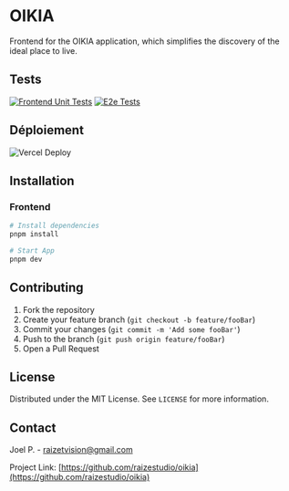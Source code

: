 # **OIKIA**

Frontend for the OIKIA application, which simplifies the discovery of the ideal place to live.

## Tests

[![Frontend Unit Tests](https://github.com/raizestudio/oikia/actions/workflows/unit_tests.yml/badge.svg)](https://github.com/raizestudio/oikia/actions/workflows/unit_tests.yml)
[![E2e Tests](https://github.com/raizestudio/oikia/actions/workflows/e2e_tests.yml/badge.svg)](https://github.com/raizestudio/oikia/actions/workflows/e2e_tests.yml)

## Déploiement

![Vercel Deploy](https://deploy-badge.vercel.app/vercel/oikia-orcin)

## Installation

[//]: todo

### Frontend

```bash
# Install dependencies
pnpm install

# Start App
pnpm dev
```

## Contributing

1. Fork the repository
2. Create your feature branch (`git checkout -b feature/fooBar`)
3. Commit your changes (`git commit -m 'Add some fooBar'`)
4. Push to the branch (`git push origin feature/fooBar`)
5. Open a Pull Request

## License

Distributed under the MIT License. See `LICENSE` for more information.

## Contact

Joel P. - [raizetvision@gmail.com](mailto:raizetvision@gmail.com)

Project Link: [https://github.com/raizestudio/oikia](https://github.com/raizestudio/oikia)
